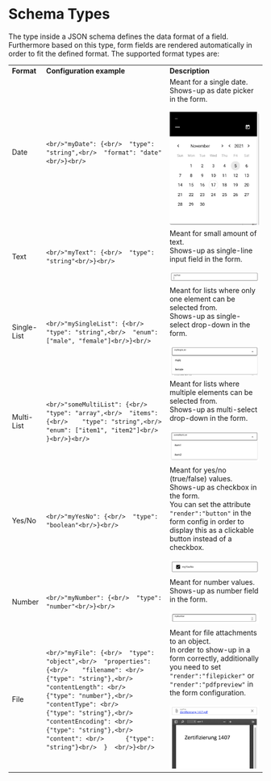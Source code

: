 # Schema Types

The type inside a JSON schema defines the data format of a field. Furthermore based on this type, form fields are rendered automatically in order to fit the defined format. The supported format types are:

|     |                                                                                                                                                                                                                                                                                                                                                                       |                                                                                                                                                                                                                                                              |
| --- |-----------------------------------------------------------------------------------------------------------------------------------------------------------------------------------------------------------------------------------------------------------------------------------------------------------------------------------------------------------------------|--------------------------------------------------------------------------------------------------------------------------------------------------------------------------------------------------------------------------------------------------------------|
| **Format** | **Configuration example**                                                                                                                                                                                                                                                                                                                                             | **Description**                                                                                                                                                                                                                                              |
| Date | ```<br/>"myDate": {<br/>  "type": "string",<br/>  "format": "date"<br/>}<br/>```                                                                                                                                                                                                                                                                                      | Meant for a single date.  <br/>Shows-up as date picker in the form.<br/><br/>![](../img/calendar.png)                                                                                                                                                        |
| Text | ```<br/>"myText": {<br/>  "type": "string"<br/>}<br/>```                                                                                                                                                                                                                                                                                                              | Meant for small amount of text.  <br/>Shows-up as single-line input field in the form.<br/><br/>![](../img/my-text.png)                                                                                                                                      |
| Single-List | ```<br/>"mySingleList": {<br/>  "type": "string",<br/>  "enum":["male", "female"]<br/>}<br/>```                                                                                                                                                                                                                                                                       | Meant for lists where only one element can be selected from.  <br/>Shows-up as single-select drop-down in the form.<br/><br/>![](../img/my-list.png)                                                                                                         |
| Multi-List | ```<br/>"someMultiList": {<br/>  "type": "array",<br/>  "items": {<br/>    "type": "string",<br/>    "enum": ["item1", "item2"]<br/>  }<br/>}<br/>```                                                                                                                                                                                                                 | Meant for lists where multiple elements can be selected from.  <br/>Shows-up as multi-select drop-down in the form.<br/><br/>![](../img/multi-list.png)                                                                                                      |
| Yes/No | ```<br/>"myYesNo": {<br/>  "type": "boolean"<br/>}<br/>```                                                                                                                                                                                                                                                                                                            | Meant for yes/no (true/false) values.  <br/>Shows-up as checkbox in the form.  <br/>You can set the attribute `"render":"button"` in the form config in order to display this as a clickable button instead of a checkbox.<br/><br/>![](../img/checkbox.png) |
| Number | ```<br/>"myNumber": {<br/>  "type": "number"<br/>}<br/>```                                                                                                                                                                                                                                                                                                            | Meant for number values.  <br/>Shows-up as number field in the form.<br/><br/>![](../img/my-number.png)                                                                                                                                                      |
| File | ```<br/>"myFile": {<br/>  "type": "object",<br/>  "properties": {<br/>    "filename": <br/>      {"type": "string"},<br/>    "contentLength": <br/>      {"type": "number"},<br/>    "contentType": <br/>      {"type": "string"},<br/>    "contentEncoding": <br/>      {"type": "string"},<br/>    "content": <br/>      {"type": "string"}<br/>  }  <br/>}<br/>``` | Meant for file attachments to an object.  <br/>In order to show-up in a form correctly, additionally you need to set `"render":"filepicker"` or `"render":"pdfpreview"` in the form configuration.<br/><br/>![](../img/my-file.png)                          |
